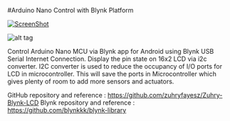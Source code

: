 #Arduino Nano Control with Blynk Platform

[![ScreenShot](https://github.com/zuhryfayesz/Zuhry-Blynk-LCD/blob/master/video.PNG)](https://www.youtube.com/watch?v=lY00fh99oDo)

![alt tag](https://github.com/zuhryfayesz/Zuhry-Blynk-LCD/blob/master/LCD%20with%20I2C%20Arduino%20Nano.PNG)

Control Arduino Nano MCU via Blynk app for Android using Blynk USB Serial Internet Connection. Display the pin state on 16x2 LCD via i2c converter. I2C converter is used to reduce the occupancy of I/O ports for LCD in microcontroller. This will save the ports in Microcontroller which gives plenty of room to add more sensors and actuators.

GitHub repository and reference : https://github.com/zuhryfayesz/Zuhry-Blynk-LCD
Blynk repository and reference : https://github.com/blynkkk/blynk-library
